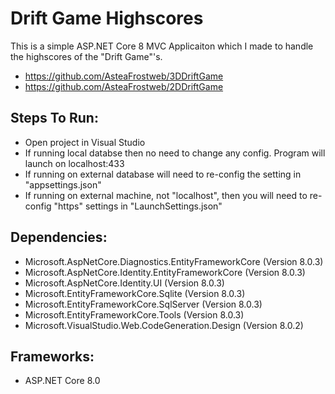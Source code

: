 # Drift Game Highscores
This is a simple ASP.NET Core 8  MVC Applicaiton which I made to handle the highscores of the "Drift Game"'s.
- https://github.com/AsteaFrostweb/3DDriftGame
- https://github.com/AsteaFrostweb/2DDriftGame

## Steps To Run:
  - Open project in Visual Studio
  - If running local databse then no need to change any config. Program will launch on localhost:433
  - If running on external database will need to re-config the setting in "appsettings.json"
  - If running on external machine, not "localhost", then you will need to re-config "https" settings in "LaunchSettings.json"

## Dependencies:
  - Microsoft.AspNetCore.Diagnostics.EntityFrameworkCore (Version 8.0.3)
  - Microsoft.AspNetCore.Identity.EntityFrameworkCore (Version 8.0.3)
  - Microsoft.AspNetCore.Identity.UI (Version 8.0.3)
  - Microsoft.EntityFrameworkCore.Sqlite (Version 8.0.3)
  - Microsoft.EntityFrameworkCore.SqlServer (Version 8.0.3)
  - Microsoft.EntityFrameworkCore.Tools (Version 8.0.3)
  - Microsoft.VisualStudio.Web.CodeGeneration.Design (Version 8.0.2)

## Frameworks:
  - ASP.NET Core 8.0 

